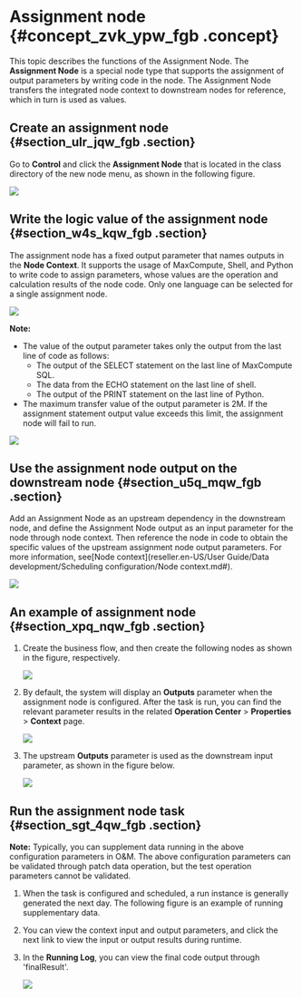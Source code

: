 # Assignment node {#concept_zvk_ypw_fgb .concept}

This topic describes the functions of the Assignment Node. The **Assignment Node** is a special node type that supports the assignment of output parameters by writing code in the node. The Assignment Node transfers the integrated node context to downstream nodes for reference, which in turn is used as values.

## Create an assignment node {#section_ulr_jqw_fgb .section}

Go to **Control** and click the **Assignment Node** that is located in the class directory of the new node menu, as shown in the following figure.

![](http://static-aliyun-doc.oss-cn-hangzhou.aliyuncs.com/assets/img/82907/155253257935107_en-US.png)

## Write the logic value of the assignment node {#section_w4s_kqw_fgb .section}

The assignment node has a fixed output parameter that names outputs in the **Node Context**. It supports the usage of MaxCompute, Shell, and Python to write code to assign parameters, whose values are the operation and calculation results of the node code. Only one language can be selected for a single assignment node.

![](http://static-aliyun-doc.oss-cn-hangzhou.aliyuncs.com/assets/img/82907/155253258035110_en-US.png)

**Note:** 

-   The value of the output parameter takes only the output from the last line of code as follows:
    -   The output of the SELECT statement on the last line of MaxCompute SQL.
    -   The data from the ECHO statement on the last line of shell.
    -   The output of the PRINT statement on the last line of Python.
-   The maximum transfer value of the output parameter is 2M. If the assignment statement output value exceeds this limit, the assignment node will fail to run.

![](http://static-aliyun-doc.oss-cn-hangzhou.aliyuncs.com/assets/img/82907/155253258035111_en-US.png)

## Use the assignment node output on the downstream node {#section_u5q_mqw_fgb .section}

Add an Assignment Node as an upstream dependency in the downstream node, and define the Assignment Node output as an input parameter for the node through node context. Then reference the node in code to obtain the specific values of the upstream assignment node output parameters. For more information, see[Node context](reseller.en-US/User Guide/Data development/Scheduling configuration/Node context.md#).

![](http://static-aliyun-doc.oss-cn-hangzhou.aliyuncs.com/assets/img/82907/155253258035112_en-US.png)

## An example of assignment node {#section_xpq_nqw_fgb .section}

1.  Create the business flow, and then create the following nodes as shown in the figure, respectively.

    ![](http://static-aliyun-doc.oss-cn-hangzhou.aliyuncs.com/assets/img/82907/155253258035115_en-US.png)

2.  By default, the system will display an **Outputs** parameter when the assignment node is configured. After the task is run, you can find the relevant parameter results in the related **Operation Center** \> **Properties** \> **Context** page.

    ![](http://static-aliyun-doc.oss-cn-hangzhou.aliyuncs.com/assets/img/82907/155253258035119_en-US.png)

3.  The upstream **Outputs** parameter is used as the downstream input parameter, as shown in the figure below.

    ![](http://static-aliyun-doc.oss-cn-hangzhou.aliyuncs.com/assets/img/82907/155253258035120_en-US.png)


## Run the assignment node task {#section_sgt_4qw_fgb .section}

**Note:** Typically, you can supplement data running in the above configuration parameters in O&M. The above configuration parameters can be validated through patch data operation, but the test operation parameters cannot be validated.

1.  When the task is configured and scheduled, a run instance is generally generated the next day. The following figure is an example of running supplementary data.
2.  You can view the context input and output parameters, and click the next link to view the input or output results during runtime.
3.  In the **Running Log**, you can view the final code output through 'finalResult'.

    ![](http://static-aliyun-doc.oss-cn-hangzhou.aliyuncs.com/assets/img/82907/155253258035123_en-US.png)


